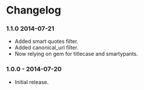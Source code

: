 # Changelog

### 1.1.0 2014-07-21

- Added smart quotes filter.
- Added canonical_url filter.
- Now relying on gem for titlecase and smartypants.

### 1.0.0 - 2014-07-20

- Initial release.
